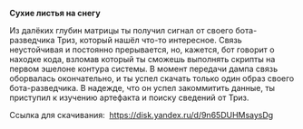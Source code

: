 **Сухие листья на снегу**

Из далёких глубин матрицы ты получил сигнал от своего бота-разведчика Триз, который нашёл что-то интересное. Связь неустойчивая и постоянно прерывается, но, кажется, бот говорит о находке кода, взломав который ты сможешь выполнять скрипты на первом эшелоне контура системы. В момент передачи дампа связь оборвалась окончательно, и ты успел скачать только один образ своего бота-разведчика. В надежде, что он успел закоммитить данные, ты приступил к изучению артефакта и поиску сведений от Триз.

Ссылка для скачивания: 
https://disk.yandex.ru/d/9n65DUHMsaysDg